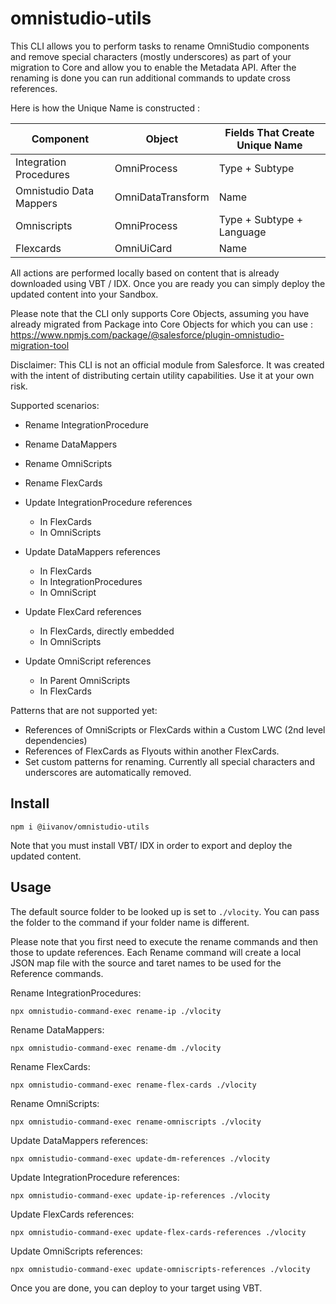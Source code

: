 # omnistudio-utils

This CLI allows you to perform tasks to rename OmniStudio components and remove special characters (mostly underscores) as part of your migration to Core and allow you to enable the Metadata API. After the renaming is done you can run additional commands to update cross references. 

Here is how the Unique Name is constructed :

| Component               | Object            | Fields That Create Unique Name  |
|-------------------------|-------------------|---------------------------------|
| Integration Procedures  | OmniProcess       | Type + Subtype                  |
| Omnistudio Data Mappers | OmniDataTransform | Name                            |
| Omniscripts             | OmniProcess       | Type + Subtype + Language       |
| Flexcards               | OmniUiCard        | Name                            |



All actions are performed locally based on content that is already downloaded using VBT / IDX. Once you are ready you can simply deploy the updated content into your Sandbox.

Please note that the CLI only supports Core Objects, assuming you have already migrated from Package into Core Objects for which you can use : https://www.npmjs.com/package/@salesforce/plugin-omnistudio-migration-tool

Disclaimer: This CLI is not an official module from Salesforce. It was created with the intent of distributing certain utility capabilities. Use it at your own risk.

Supported scenarios:

- Rename IntegrationProcedure
- Rename DataMappers
- Rename OmniScripts
- Rename FlexCards

- Update IntegrationProcedure references
    - In FlexCards
    - In OmniScripts
- Update DataMappers references
    - In FlexCards
    - In IntegrationProcedures
    - In OmniScript
- Update FlexCard references
    - In FlexCards, directly embedded
    - In OmniScripts
- Update OmniScript references
    - In Parent OmniScripts
    - In FlexCards

Patterns that are not supported yet: 

- References of OmniScripts or FlexCards within a Custom LWC (2nd level dependencies)
- References of FlexCards as Flyouts within another FlexCards.
- Set custom patterns for renaming. Currently all special characters and underscores are automatically removed.

## Install

    npm i @iivanov/omnistudio-utils

Note that you must install VBT/ IDX in order to export and deploy the updated content.

## Usage

The default source folder to be looked up is set to `./vlocity`. You can pass the folder to the command if your folder name is different.

Please note that you first need to execute the rename commands and then those to update references. Each Rename command will create a local JSON map file with the source and taret names to be used for the Reference commands. 


Rename IntegrationProcedures: 

```
npx omnistudio-command-exec rename-ip ./vlocity
```


Rename DataMappers: 

```
npx omnistudio-command-exec rename-dm ./vlocity
```

Rename FlexCards: 

```
npx omnistudio-command-exec rename-flex-cards ./vlocity
```

Rename OmniScripts: 

```
npx omnistudio-command-exec rename-omniscripts ./vlocity
```


Update DataMappers references: 

```
npx omnistudio-command-exec update-dm-references ./vlocity
```

Update IntegrationProcedure references: 

```
npx omnistudio-command-exec update-ip-references ./vlocity
```

Update FlexCards references: 

```
npx omnistudio-command-exec update-flex-cards-references ./vlocity
```

Update OmniScripts references: 

```
npx omnistudio-command-exec update-omniscripts-references ./vlocity
```

Once you are done, you can deploy to your target using VBT.